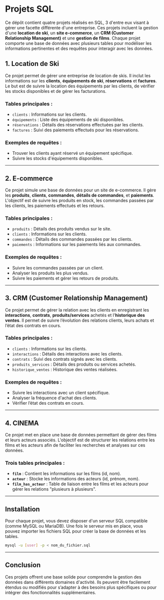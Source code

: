 # Projets SQL

Ce dépôt contient quatre projets réalisés en SQL, 3 d'entre eux visant à gérer une facette différente d'une entreprise. Ces projets incluent la gestion d'une **location de ski**, un **site e-commerce**, un **CRM (Customer Relationship Management)** et une **gestion de films**. Chaque projet comporte une base de données avec plusieurs tables pour modéliser les informations pertinentes et des requêtes pour interagir avec les données.

## 1. **Location de Ski**
Ce projet permet de gérer une entreprise de location de skis. Il inclut les informations sur les **clients**, **équipements de ski**, **réservations** et **factures**. Le but est de suivre la location des équipements par les clients, de vérifier les stocks disponibles et de gérer les facturations.

### Tables principales :
- `clients` : Informations sur les clients.
- `équipements` : Liste des équipements de ski disponibles.
- `réservations` : Détails des réservations effectuées par les clients.
- `factures` : Suivi des paiements effectués pour les réservations.

### Exemples de requêtes :
- Trouver les clients ayant réservé un équipement spécifique.
- Suivre les stocks d'équipements disponibles.
  
---

## 2. **E-commerce**
Ce projet simule une base de données pour un site de e-commerce. Il gère les **produits**, **clients**, **commandes**, **détails de commandes**, et **paiements**. L'objectif est de suivre les produits en stock, les commandes passées par les clients, les paiements effectués et les retours.

### Tables principales :
- `produits` : Détails des produits vendus sur le site.
- `clients` : Informations sur les clients.
- `commandes` : Détails des commandes passées par les clients.
- `paiements` : Informations sur les paiements liés aux commandes.

### Exemples de requêtes :
- Suivre les commandes passées par un client.
- Analyser les produits les plus vendus.
- Suivre les paiements et gérer les retours de produits.

---

## 3. **CRM (Customer Relationship Management)**
Ce projet permet de gérer la relation avec les clients en enregistrant les **interactions**, **contrats**, **produits/services** achetés et l'**historique des ventes**. Il permet de suivre l’évolution des relations clients, leurs achats et l’état des contrats en cours.

### Tables principales :
- `clients` : Informations sur les clients.
- `interactions` : Détails des interactions avec les clients.
- `contrats` : Suivi des contrats signés avec les clients.
- `produits_services` : Détails des produits ou services achetés.
- `historique_ventes` : Historique des ventes réalisées.

### Exemples de requêtes :
- Suivre les interactions avec un client spécifique.
- Analyser la fréquence d'achat des clients.
- Vérifier l’état des contrats en cours.

---

## 4. **CINEMA**

Ce projet met en place une base de données permettant de gérer des films et leurs acteurs associés. L'objectif est de structurer les relations entre les films et les acteurs afin de faciliter les recherches et analyses sur ces données.

### Trois tables principales :

- **`film`** : Contient les informations sur les films (id, nom).  
- **`acteur`** : Stocke les informations des acteurs (id, prénom, nom).  
- **`film_has_acteur`** : Table de liaison entre les films et les acteurs pour gérer les relations "plusieurs à plusieurs".  


---
## Installation

Pour chaque projet, vous devez disposer d'un serveur SQL compatible (comme MySQL ou MariaDB). Une fois le serveur mis en place, vous pouvez importer les fichiers SQL pour créer la base de données et les tables.

```bash
mysql -u [user] -p < nom_du_fichier.sql
```

---

## Conclusion
Ces projets offrent une base solide pour comprendre la gestion des données dans différents domaines d'activité. Ils peuvent être facilement étendus ou modifiés pour s’adapter à des besoins plus spécifiques ou pour intégrer des fonctionnalités supplémentaires.

